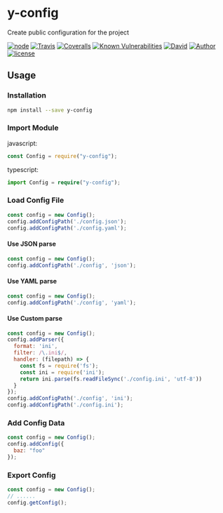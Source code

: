 # y-config

Create public configuration for the project

[![node][NPM_URL]][NPM_HREF]
[![Travis][TRAVIS_URL]][TRAVIS_HREF]
[![Coveralls][COVERALLS_URL]][COVERALLS_HREF]
[![Known Vulnerabilities][SNYK_URL]][SNYK_HREF]
[![David][DAVID_URL]][DAVID_HREF]
[![Author][AUTHOR_URL]][AUTHOR_HREF]
[![license][LICENSE_URL]][LICENSE_HREF]

## Usage

### Installation

```bash
npm install --save y-config
```
### Import Module

javascript:

```javascript
const Config = require("y-config");
```

typescript:

```typescript
import Config = require("y-config");
```

### Load Config File

```javascript
const config = new Config();
config.addConfigPath('./config.json');
config.addConfigPath('./config.yaml');
```

#### Use JSON parse

```javascript
const config = new Config();
config.addConfigPath('./config', 'json');
```
#### Use YAML parse

```javascript
const config = new Config();
config.addConfigPath('./config', 'yaml');
```

#### Use Custom parse

```javascript
const config = new Config();
config.addParser({
  format: 'ini',
  filter: /\.ini$/,
  handler: (filepath) => {
    const fs = require('fs');
    const ini = require('ini');
    return ini.parse(fs.readFileSync('./config.ini', 'utf-8'))
  }
});
config.addConfigPath('./config', 'ini');
config.addConfigPath('./config.ini');
```

### Add Config Data

```javascript
const config = new Config();
config.addConfig({
  baz: "foo"
});
```

### Export Config

```javascript
const config = new Config();
// ......
config.getConfig();
```

[NPM_URL]: https://img.shields.io/node/v/y-config.svg?style=flat-square&maxAge=600
[NPM_HREF]: https://www.npmjs.com/package/y-config
[TRAVIS_URL]: https://img.shields.io/travis/Arylo/y-config/master.svg?style=flat-square&logo=travis&maxAge=600
[TRAVIS_HREF]: https://travis-ci.org/Arylo/y-config
[COVERALLS_URL]: https://img.shields.io/coveralls/github/Arylo/y-config.svg?style=flat-square&maxAge=600
[COVERALLS_HREF]: https://coveralls.io/github/Arylo/y-config
[SNYK_URL]: https://snyk.io/test/github/Arylo/y-config/badge.svg?style=flat-square&maxAge=600
[SNYK_HREF]: https://snyk.io/test/github/Arylo/y-config
[DAVID_URL]: https://img.shields.io/david/Arylo/y-config.svg?style=flat-square&maxAge=600
[DAVID_HREF]: https://github.com/Arylo/y-config
[AUTHOR_URL]: https://img.shields.io/badge/Author-AryloYeung-blue.svg?style=flat-square&maxAge=7200
[AUTHOR_HREF]: https://github.com/arylo
[LICENSE_URL]: https://img.shields.io/github/license/Arylo/npm-project-init.svg?style=flat-square&maxAge=7200
[LICENSE_HREF]: https://opensource.org/licenses/MIT
